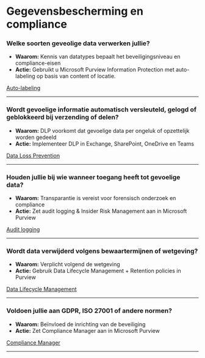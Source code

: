 # Gegevensbescherming en compliance

### Welke soorten geveolige data verwerken jullie?
- **Waarom:** Kennis van datatypes bepaalt het beveiligingsniveau en compliance-eisen
- **Actie:** Gebruikt u Microsoft Purview Information Protection met auto-labeling op basis van content of locatie.

[Auto-labeling](../plannen/gegevensbescherming%20plan.md#auto-labeling)

---

### Wordt gevoelige informatie automatisch versleuteld, gelogd of geblokkeerd bij verzending of delen?
- **Waarom:** DLP voorkomt dat gevoelige data per ongeluk of opzettelijk worden gedeeld
- **Actie:** Implementeer DLP in Exchange, SharePoint, OneDrive en Teams

[Data Loss Prevention](../plannen/gegevensbescherming%20plan.md#data-loss-prevention)

---

### Houden jullie bij wie wanneer toegang heeft tot gevoelige data?
- **Waarom:** Transparantie is vereist voor forensisch onderzoek en compliance
- **Actie:** Zet audit logging & Insider Risk Management aan in Microsoft Purview

[Audit logging](../plannen/gegevensbescherming%20plan.md#audit-logging)

---

### Wordt data verwijderd volgens bewaartermijnen of wetgeving?
- **Waarom:**  Verplicht volgend de wetgeving
- **Actie:** Gebruik Data Lifecycle Management + Retention policies in Purview

[Data Lifecycle Management](../plannen/gegevensbescherming%20plan.md#data-lifecycle-management)

---

### Voldoen jullie aan GDPR, ISO 27001 of andere normen?
- **Waarom:**  Beïnvloed de inrichting van de beveiliging
- **Actie:** Zet Compliance Manager aan in Microsoft Purview

[Compliance Manager](../plannen/gegevensbescherming%20plan.md#compliance-manager)

---
